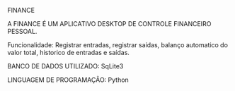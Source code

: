FINANCE


A FINANCE É UM APLICATIVO DESKTOP DE CONTROLE FINANCEIRO PESSOAL.


Funcionalidade: Registrar entradas, registrar saídas, balanço automatico do valor total, historico de entradas e saídas.


BANCO DE DADOS UTILIZADO: SqLite3


LINGUAGEM DE PROGRAMAÇÃO:   Python
